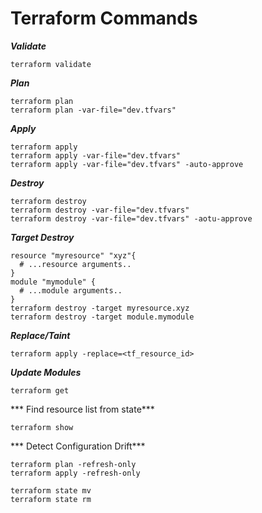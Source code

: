 # Terraform Commands

***Validate***
```
terraform validate
```

***Plan***
```
terraform plan
terraform plan -var-file="dev.tfvars"
```

***Apply***
```
terraform apply
terraform apply -var-file="dev.tfvars"
terraform apply -var-file="dev.tfvars" -auto-approve
```

***Destroy***
```
terraform destroy
terraform destroy -var-file="dev.tfvars"
terraform destroy -var-file="dev.tfvars" -aotu-approve
```

***Target Destroy***
```
resource "myresource" "xyz"{
  # ...resource arguments..
}
module "mymodule" {
  # ...module arguments..
}
terraform destroy -target myresource.xyz
terraform destroy -target module.mymodule
```

***Replace/Taint***
```
terraform apply -replace=<tf_resource_id>
```

***Update Modules***
```
terraform get 
```

*** Find resource list from state***
```
terraform show 
```

*** Detect Configuration Drift***
```
terraform plan -refresh-only
terraform apply -refresh-only 
```


```
terraform state mv
terraform state rm  
```
